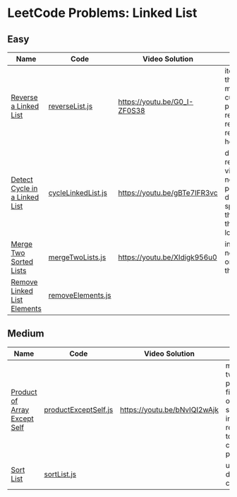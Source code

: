 # LeetCode Problems: Linked List

## Easy

  | Name | Code | Video Solution | Notes |
  | --- | --- | --- | --- |
  | [Reverse a Linked List](https://leetcode.com/problems/reverse-linked-list/) | [reverseList.js](./easy/reverseList.js) | https://youtu.be/G0_I-ZF0S38 | iterate through maintaining cur and prev; recursively reverse, return new head of list |
  | [Detect Cycle in a Linked List](https://leetcode.com/problems/linked-list-cycle/) | [cycleLinkedList.js](./easy/cycleLinkedList.js) | https://youtu.be/gBTe7lFR3vc | dict to remember visited nodes; two pointers at different speeds, if they meet there is loop |
  | [Merge Two Sorted Lists](https://leetcode.com/problems/merge-two-sorted-lists/) | [mergeTwoLists.js](./easy/mergeTwoLists.js) | https://youtu.be/XIdigk956u0 | insert each node from one list into the other |
  | [Remove Linked List Elements](https://leetcode.com/problems/remove-linked-list-elements/) | [removeElements.js](./easy/removeElements.js) |  |  |


## Medium

  | Name | Code | Video Solution | Notes |
  | --- | --- | --- | --- |
  | [Product of Array Except Self](https://leetcode.com/problems/product-of-array-except-self/) | [productExceptSelf.js](./medium/productExceptSelf.js) | https://youtu.be/bNvIQI2wAjk | make two passes, first in-order, second in-reverse, to compute products |
  | [Sort List](https://leetcode.com/problems/sort-list/) | [sortList.js](./medium/sortList.js) | | use divide & conquer |